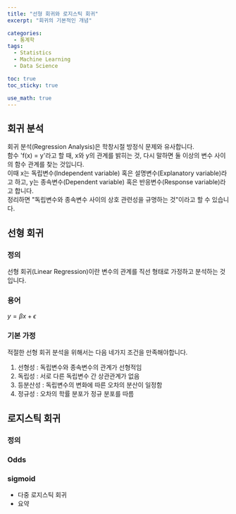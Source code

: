 ```yaml
---
title: "선형 회귀와 로지스틱 회귀"
excerpt: "회귀의 기본적인 개념"

categories:
  - 통계학
tags:
  - Statistics
  - Machine Learning
  - Data Science

toc: true
toc_sticky: true

use_math: true
---
```


## 회귀 분석
회귀 분석(Regression Analysis)은 학창시절 방정식 문제와 유사합니다.<br/>
함수 'f(x) = y'라고 할 때, x와 y의 관계를 밝히는 것, 다시 말하면 둘 이상의 변수 사이의 함수 관계를 찾는 것입니다.<br/>
이때 x는 독립변수(Independent variable) 혹은 설명변수(Explanatory variable)라고 하고, y는 종속변수(Dependent variable) 혹은 반응변수(Response variable)라고 합니다.<br/>
정리하면 "독립변수와 종속변수 사이의 상호 관련성을 규명하는 것"이라고 할 수 있습니다.<br/>

## 선형 회귀
### 정의
선형 회귀(Linear Regression)이란 변수의 관계를 직선 형태로 가정하고 분석하는 것입니다.<br/>
### 용어
$y=\beta x + \epsilon$

### 기본 가정
적절한 선형 회귀 분석을 위해서는 다음 네가지 조건을 만족해야합니다.<br/>
1. 선형성 : 독립변수와 종속변수의 관계가 선형적임
2. 독립성 : 서로 다른 독립변수 간 상관관계가 없음
3. 등분산성 : 독립변수의 변화에 따른 오차의 분산이 일정함
4. 정규성 : 오차의 학률 분포가 정규 분포를 따름

## 로지스틱 회귀

### 정의
### Odds
### sigmoid

+ 다중 로지스틱 회귀
+ 요약
